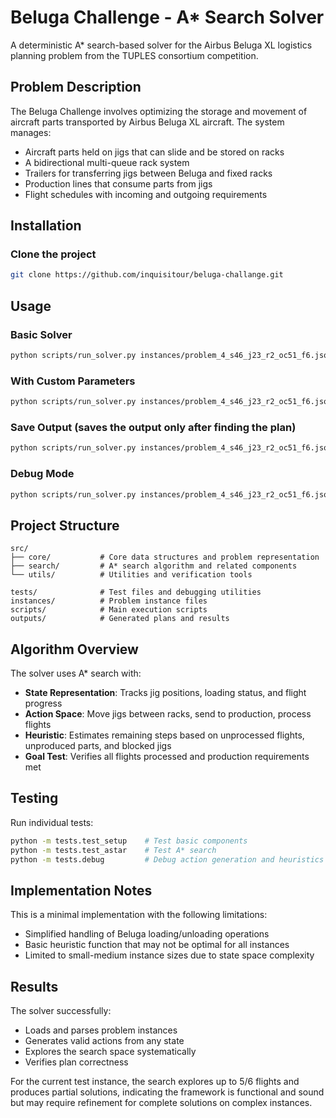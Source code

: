 # Beluga Challenge - A* Search Solver

A deterministic A* search-based solver for the Airbus Beluga XL logistics planning problem from the TUPLES consortium competition.

## Problem Description

The Beluga Challenge involves optimizing the storage and movement of aircraft parts transported by Airbus Beluga XL aircraft. The system manages:
- Aircraft parts held on jigs that can slide and be stored on racks
- A bidirectional multi-queue rack system
- Trailers for transferring jigs between Beluga and fixed racks
- Production lines that consume parts from jigs
- Flight schedules with incoming and outgoing requirements

## Installation

### Clone the project
```bash
git clone https://github.com/inquisitour/beluga-challange.git
```

## Usage

### Basic Solver
```bash
python scripts/run_solver.py instances/problem_4_s46_j23_r2_oc51_f6.json
```

### With Custom Parameters
```bash
python scripts/run_solver.py instances/problem_4_s46_j23_r2_oc51_f6.json --max-iterations 10000 --time-limit 60
```

### Save Output (saves the output only after finding the plan)
```bash
python scripts/run_solver.py instances/problem_4_s46_j23_r2_oc51_f6.json --output outputs/plan.txt
```

### Debug Mode
```bash
python scripts/run_solver.py instances/problem_4_s46_j23_r2_oc51_f6.json --debug
```

## Project Structure

```
src/
├── core/           # Core data structures and problem representation
├── search/         # A* search algorithm and related components
└── utils/          # Utilities and verification tools

tests/              # Test files and debugging utilities
instances/          # Problem instance files
scripts/            # Main execution scripts
outputs/            # Generated plans and results
```

## Algorithm Overview

The solver uses A* search with:
- **State Representation**: Tracks jig positions, loading status, and flight progress
- **Action Space**: Move jigs between racks, send to production, process flights
- **Heuristic**: Estimates remaining steps based on unprocessed flights, unproduced parts, and blocked jigs
- **Goal Test**: Verifies all flights processed and production requirements met

## Testing

Run individual tests:
```bash
python -m tests.test_setup    # Test basic components
python -m tests.test_astar    # Test A* search
python -m tests.debug         # Debug action generation and heuristics
```

## Implementation Notes

This is a minimal implementation with the following limitations:
- Simplified handling of Beluga loading/unloading operations
- Basic heuristic function that may not be optimal for all instances
- Limited to small-medium instance sizes due to state space complexity

## Results

The solver successfully:
- Loads and parses problem instances
- Generates valid actions from any state
- Explores the search space systematically
- Verifies plan correctness

For the current test instance, the search explores up to 5/6 flights and produces partial solutions, indicating the framework is functional and sound but may require refinement for complete solutions on complex instances.